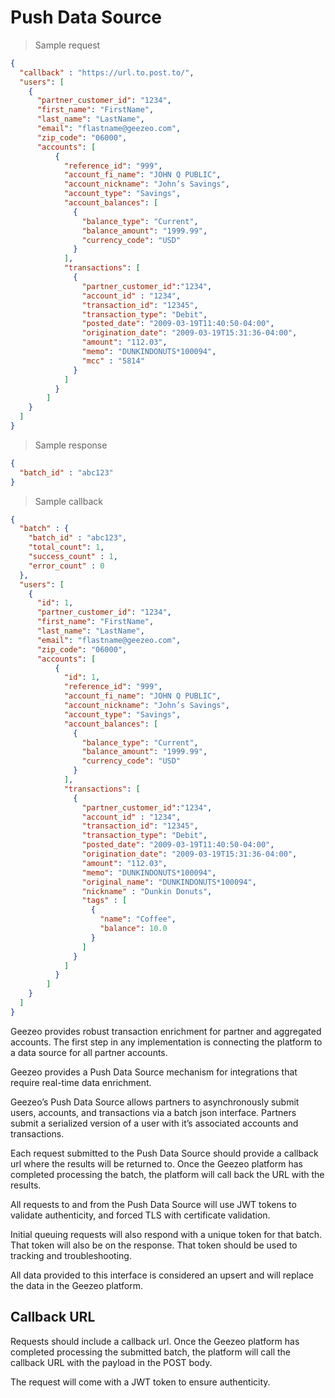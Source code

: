 # Push Data Source

> Sample request

```json
{
  "callback" : "https://url.to.post.to/",
  "users": [
    {
      "partner_customer_id": "1234",
      "first_name": "FirstName",
      "last_name": "LastName",
      "email": "flastname@geezeo.com",
      "zip_code": "06000",
      "accounts": [
          {
            "reference_id": "999",
            "account_fi_name": "JOHN Q PUBLIC",
            "account_nickname": "John’s Savings",
            "account_type": "Savings",
            "account_balances": [
              {
                "balance_type": "Current",
                "balance_amount": "1999.99",
                "currency_code": "USD"
              }
            ],
            "transactions": [
              {
                "partner_customer_id":"1234",
                "account_id" : "1234",
                "transaction_id": "12345",
                "transaction_type": "Debit",
                "posted_date": "2009-03-19T11:40:50-04:00",
                "origination_date": "2009-03-19T15:31:36-04:00",
                "amount": "112.03",
                "memo": "DUNKINDONUTS*100094",
                "mcc" : "5814"
              }
            ]
          }
        ]
    }
  ]
}
```

> Sample response

```json
{
  "batch_id" : "abc123"
}
```

> Sample callback

```json
{
  "batch" : {
    "batch_id" : "abc123",
    "total_count": 1,
    "success_count" : 1,
    "error_count" : 0
  },
  "users": [
    {
      "id": 1,
      "partner_customer_id": "1234",
      "first_name": "FirstName",
      "last_name": "LastName",
      "email": "flastname@geezeo.com",
      "zip_code": "06000",
      "accounts": [
          {
            "id": 1,
            "reference_id": "999",
            "account_fi_name": "JOHN Q PUBLIC",
            "account_nickname": "John’s Savings",
            "account_type": "Savings",
            "account_balances": [
              {
                "balance_type": "Current",
                "balance_amount": "1999.99",
                "currency_code": "USD"
              }
            ],
            "transactions": [
              {
                "partner_customer_id":"1234",
                "account_id" : "1234",
                "transaction_id": "12345",
                "transaction_type": "Debit",
                "posted_date": "2009-03-19T11:40:50-04:00",
                "origination_date": "2009-03-19T15:31:36-04:00",
                "amount": "112.03",
                "memo": "DUNKINDONUTS*100094",
                "original_name": "DUNKINDONUTS*100094",
                "nickname" : "Dunkin Donuts",
                "tags" : [
                  {
                    "name": "Coffee",
                    "balance": 10.0
                  }
                ]
              }
            ]
          }
        ]
    }
  ]
}
```

Geezeo provides robust transaction enrichment for partner and aggregated accounts. The first step in any implementation is connecting the platform to a data source for all partner accounts.

Geezeo provides a Push Data Source mechanism for integrations that require real-time data enrichment.

Geezeo’s Push Data Source allows partners to asynchronously submit users, accounts, and transactions via a batch json interface. Partners submit a serialized version of a user with it’s associated accounts and transactions.

Each request submitted to the Push Data Source should provide a callback url where the results will be returned to. Once the Geezeo platform has completed processing the batch, the platform will call back the URL with the results.

All requests to and from the Push Data Source will use JWT tokens to validate authenticity, and forced TLS with certificate validation.

Initial queuing requests will also respond with a unique token for that batch. That token will also be on the response. That token should be used to tracking and troubleshooting.

All data provided to this interface is considered an upsert and will replace the data in the Geezeo platform.

## Callback URL

Requests should include a callback url. Once the Geezeo platform has completed processing the submitted batch, the platform will call the callback URL with the payload in the POST body.

The request will come with a JWT token to ensure authenticity.
